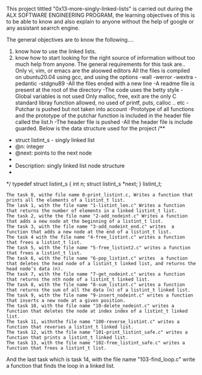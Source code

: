 This project tittled "0x13-more-singly-linked-lists" is carried out during the ALX SOFTWARE ENGINEERING PROGRAM, the learning objectives of this is to be able to know and also explain to anyone without the help of google or any assistant searrch engine.

The general objectives are to know the following....
1) know how to use the linked lists.
2) know how to start looking for the right source of information without too much help from anyone.
	The general requirements for this task are..
Only vi, vim, or emacs are the aloowed editors
All the files is compiled on ubuntu20.04 using gcc, and using the options -wall -werror -wextra -pedantic -stdgnu89
-All the files ended with a new line
-A readme file is present at the root of the directory
-The code uses the betty style
-Global variables is not used
Only malloc, free, exit are the only C standard libray function allowed, no used of printf, puts, calloc .. etc
-Putchar is pushed but not taken into account
-Prototype of all functions and the prototype of the putchar function is included in the header file called the list.h
-The header file is pushed
-All the header file is include guarded.
	Below is the data structure used for the project
/**
 * struct listint_s - singly linked list
 * @n: integer
 * @next: points to the next node
 *
 * Description: singly linked list node structure
 * 
 */
typedef struct listint_s
{
    int n;
    struct listint_s *next;
} listint_t;

	The task 0, withe file name 0-print_listint.c, Writes a function that prints all the elements of a listint_t list.
	The lask 1, with the file name "1-listint_len.c" Writes a function that returns the number of elements in a linked listint_t list.
	The task 2, withe the file name "2-add_nodeint.c" Writes a function that adds a new node at the beginning of a listint_t list.
	The task 3, with the file name "3-add_nodeint_end.c" writes  a function that adds a new node at the end of a listint_t list.
	The task 4 with the file name "4-free_listint.c" writes a function that frees a listint_t list.
	The task 5, with the file name "5-free_listint2.c" writes a function that frees a listint_t list.
	The task 6, with the file name "6-pop_listint.c" writes  a function that deletes the head node of a listint_t linked list, and returns the head node’s data (n).
	The task 7, with the file name "7-get_nodeint.c" writes a function that returns the nth node of a listint_t linked list.
	The task 8, with the file name "8-sum_listint.c" writes a function that returns the sum of all the data (n) of a listint_t linked list.
	The task 9, with the file name "9-insert_nodeint.c" writes a function that inserts a new node at a given position.
	The task 10, with the file name "10-delete_nodeint.c" writes a function that deletes the node at index index of a listint_t linked list.
	The task 11, withnthe file name "100-reverse_listint.c" writes a function that reverses a listint_t linked list.
	The task 12, with the file name "101-print_listint_safe.c" writes a function that prints a listint_t linked list.
	The task 13, with the file name "102-free_listint_safe.c" writes a function that frees a listint_t list.
And the last task which is task 14, with the file name "103-find_loop.c" write a function that finds the loop in a linked list.
